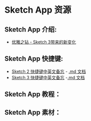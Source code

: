# Sketch App 资源

## Sketch App 介绍:

- [优雅之钻 - Sketch 3带来的新变化](http://beforweb.com/node/474)

## Sketch App 快捷键:

- [Sketch 2 快捷键中英文备忘](http://jianshu.io/p/7a06a544ca02) - [.md 文档](https://gist.githubusercontent.com/trai25/4515671e81d0d4416538/raw/2836eb72c0f1a8f6041181567f9e2d3c9a5c2aca/Sketch_2_shortcuts.md)
- [Sketch 3 快捷键中英文备忘](http://jianshu.io/p/bf3e4a9e076e) -[.md 文档](https://gist.githubusercontent.com/trai25/4515671e81d0d4416538/raw/e419a5f6db96607e0e0de6271edfd3ab54998d4e/Sketch_3_shortcuts.md)

## Sketch App 教程：

## Sketch App 素材：